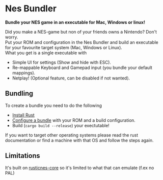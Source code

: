 # Nes Bundler

**Bundle your NES game in an executable for Mac, Windows or linux!**

Did you make a NES-game but non of your friends owns a Nintendo? Don't worry.  
Put your ROM and configuration in the Nes Bundler and build an executable for your favourite target system (Mac, Windows or Linux).  
What you get is a single executable with
* Simple UI for settings (Show and hide with ESC).
* Re-mappable Keyboard and Gamepad input (you bundle your default mappings).
* Netplay! (Optional feature, can be disabled if not wanted).

## Bundling

To create a bundle you need to do the following
* [Install Rust](https://www.rust-lang.org/tools/install)
* [Configure a bundle](assets/README.md) with your ROM and a build configuration.
* Build (`cargo build --release`) your exectutable!

If you want to target other operating systems please read the rust documentation or find a machine with that OS and follow the steps again.

## Limitations

It's built on [rusticnes-core](https://github.com/zeta0134/rusticnes-core) so it's limited to what that can emulate (f.ex no PAL)
